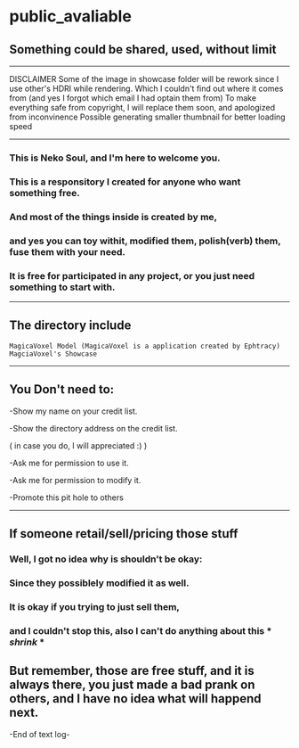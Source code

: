 # public_avaliable
## Something could be shared, used, without limit
---
DISCLAIMER
Some of the image in showcase folder will be rework since I use other's HDRI while rendering.
Which I couldn't find out where it comes from (and yes I forgot which email I had optain them from)
To make everything safe from copyright, I will replace them soon, and apologized from inconvinence
Possible generating smaller thumbnail for better loading speed

---
### This is Neko Soul, and I'm here to welcome you. 
### This is a responsitory I created for anyone who want something free.
### And most of the things inside is created by me, 
### and yes **you can toy withit, modified them, polish(verb) them, fuse them with your need**. 
### It is free for participated in any project, or you just need something to start with.
---
## The directory include
    MagicaVoxel Model (MagicaVoxel is a application created by Ephtracy)
    MagciaVoxel's Showcase
    
---
## You **Don't** need to:
 -Show my name on your credit list. 
 
 -Show the directory address on the credit list. 
 
( in case you do, I will appreciated :) )

 -Ask me for permission to use it. 
 
 -Ask me for permission to modify it. 
 
 -Promote this pit hole to others


---
## If someone retail/sell/pricing those stuff
### Well, I got no idea why is shouldn't be okay:
###  Since they possiblely modified it as well.
### It is okay if you trying to just sell them,
### and I couldn't stop this, also I can't do anything about this * *shrink* *
## But remember, those are free stuff, and it is always there, you just made a bad prank on others, and I have no idea what will happend next.

-End of text log-
